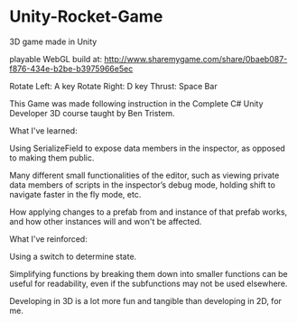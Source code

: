 # Unity-Rocket-Game
3D game made in Unity

playable WebGL build at: http://www.sharemygame.com/share/0baeb087-f876-434e-b2be-b3975966e5ec

Rotate Left: A key
Rotate Right: D key
Thrust: Space Bar

This Game was made following instruction in the Complete C# Unity Developer 3D course taught by Ben Tristem.

What I've learned:

Using SerializeField to expose data members in the inspector, as opposed to making them public.

Many different small functionalities of the editor, such as viewing private data members of scripts in the inspector’s debug mode, holding shift to navigate faster in the fly mode, etc.

How applying changes to a prefab from and instance of that prefab works, and how other instances will and won't be affected. 

What I've reinforced:

Using a switch to determine state.

Simplifying functions by breaking them down into smaller functions can be useful for readability, even if the subfunctions may not be used elsewhere.

Developing in 3D is a lot more fun and tangible than developing in 2D, for me.




